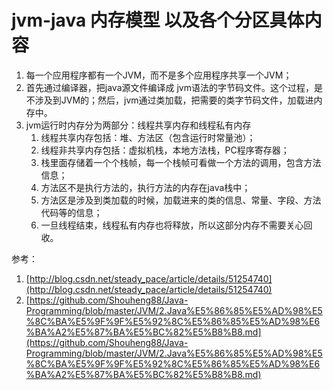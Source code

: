 # jvm-java 内存模型 以及各个分区具体内容

1. 每一个应用程序都有一个JVM，而不是多个应用程序共享一个JVM；
2. 首先通过编译器，把java源文件编译成 jvm语法的字节码文件。这个过程，是不涉及到JVM的；然后，jvm通过类加载，把需要的类字节码文件，加载进内存中。
3. jvm运行时内存分为两部分：线程共享内存和线程私有内存
	1. 线程共享内存包括：堆、方法区（包含运行时常量池）；
	2. 线程非共享内存包括：虚拟机栈，本地方法栈，PC程序寄存器； 
	3. 栈里面存储着一个个栈帧，每一个栈帧可看做一个方法的调用，包含方法信息；
	4. 方法区不是执行方法的，执行方法的内存在java栈中；
	5. 方法区是涉及到类加载的时候，加载进来的类的信息、常量、字段、方法代码等的信息；
	6. 一旦线程结束，线程私有内存也将释放，所以这部分内存不需要关心回收。


参考：

1. [http://blog.csdn.net/steady_pace/article/details/51254740](http://blog.csdn.net/steady_pace/article/details/51254740)
2. [https://github.com/Shouheng88/Java-Programming/blob/master/JVM/2.Java%E5%86%85%E5%AD%98%E5%8C%BA%E5%9F%9F%E5%92%8C%E5%86%85%E5%AD%98%E6%BA%A2%E5%87%BA%E5%BC%82%E5%B8%B8.md](https://github.com/Shouheng88/Java-Programming/blob/master/JVM/2.Java%E5%86%85%E5%AD%98%E5%8C%BA%E5%9F%9F%E5%92%8C%E5%86%85%E5%AD%98%E6%BA%A2%E5%87%BA%E5%BC%82%E5%B8%B8.md)